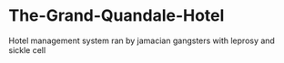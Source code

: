 # The-Grand-Quandale-Hotel
Hotel management system ran by jamacian gangsters with leprosy and sickle cell
